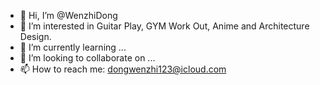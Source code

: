 - 👋 Hi, I’m @WenzhiDong
- 👀 I’m interested in Guitar Play, GYM Work Out, Anime and Architecture Design.
- 🌱 I’m currently learning ...
- 💞️ I’m looking to collaborate on ...
- 📫 How to reach me: dongwenzhi123@icloud.com

<!---
WenzhiDong/WenzhiDong is a ✨ special ✨ repository because its `README.md` (this file) appears on your GitHub profile.
You can click the Preview link to take a look at your changes.
--->
